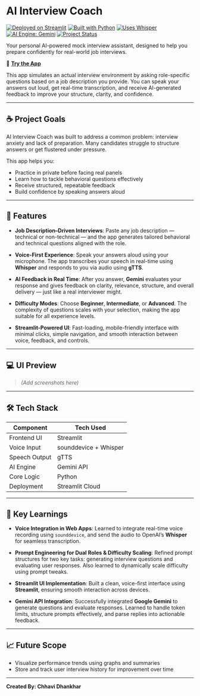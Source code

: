 # AI Interview Coach

[![Deployed on Streamlit](https://img.shields.io/badge/Deployed%20on-Streamlit-ff4b4b?logo=streamlit)](https://ai-interview-coach.streamlit.app)
[![Built with Python](https://img.shields.io/badge/Built%20with-Python-blue?logo=python)](https://www.python.org/)
[![Uses Whisper](https://img.shields.io/badge/Speech%20to%20Text-Whisper-blueviolet)](https://github.com/openai/whisper)
[![AI Engine: Gemini](https://img.shields.io/badge/AI%20Engine-Gemini-orange)](https://deepmind.google/technologies/gemini/)
[![Project Status](https://img.shields.io/badge/Status-Complete-brightgreen)]()

Your personal AI-powered mock interview assistant, designed to help you prepare confidently for real-world job interviews.

🔗 **[Try the App]()**

This app simulates an actual interview environment by asking role-specific questions based on a job description you provide. You can speak your answers out loud, get real-time transcription, and receive AI-generated feedback to improve your structure, clarity, and confidence.

---

## ☕️ Project Goals

AI Interview Coach was built to address a common problem: interview anxiety and lack of preparation. Many candidates struggle to structure answers or get flustered under pressure.

This app helps you:

- Practice in private before facing real panels  
- Learn how to tackle behavioral questions effectively  
- Receive structured, repeatable feedback  
- Build confidence by speaking answers aloud  

---

## 💬 Features

- **Job Description–Driven Interviews**: Paste any job description — technical or non-technical — and the app generates tailored behavioral and technical questions aligned with the role.

- **Voice-First Experience**: Speak your answers aloud using your microphone. The app transcribes your speech in real-time using **Whisper** and responds to you via audio using **gTTS**.

- **AI Feedback in Real Time**: After you answer, **Gemini** evaluates your response and gives feedback on clarity, relevance, structure, and overall delivery — just like a real interviewer might.

- **Difficulty Modes**: Choose **Beginner**, **Intermediate**, or **Advanced**. The complexity of questions scales with your selection, making the app suitable for all experience levels.

- **Streamlit-Powered UI**: Fast-loading, mobile-friendly interface with minimal clicks, simple navigation, and smooth interaction between voice, feedback, and controls.

---

## 💻 UI Preview

> *(Add screenshots here)*

---

## 🛠 Tech Stack

| Component        | Tech Used                |
|------------------|--------------------------|
| Frontend UI      | Streamlit                |
| Voice Input      | sounddevice + Whisper    |
| Speech Output    | gTTS                     |
| AI Engine        | Gemini API               |
| Core Logic       | Python                   |
| Deployment       | Streamlit Cloud          |

---

## 🧠 Key Learnings

- **Voice Integration in Web Apps**: Learned to integrate real-time voice recording using `sounddevice`, and send the audio to OpenAI’s **Whisper** for seamless transcription.

- **Prompt Engineering for Dual Roles & Difficulty Scaling**: Refined prompt structures for two key tasks: generating interview questions and evaluating user responses. Also learned to dynamically scale difficulty using prompt tweaks.

- **Streamlit UI Implementation**: Built a clean, voice-first interface using **Streamlit**, ensuring smooth interaction across devices.

- **Gemini API Integration**: Successfully integrated **Google Gemini** to generate questions and evaluate responses. Learned to handle token limits, structure prompts effectively, and parse replies into actionable feedback.

---

## 📈 Future Scope

- Visualize performance trends using graphs and summaries  
- Store and track user interview history for improvement over time  

---
**Created By: Chhavi Dhankhar**